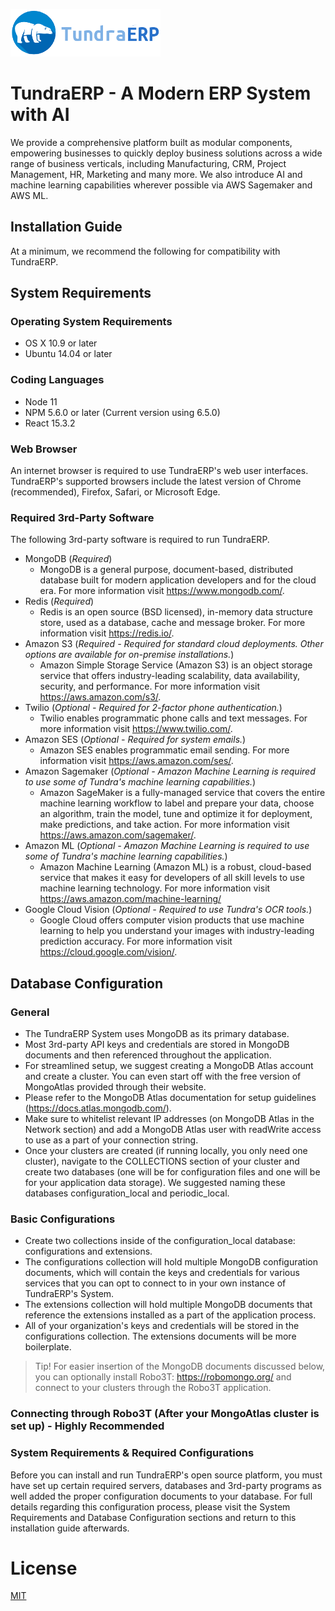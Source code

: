 ![TundraERP Logo](public/images/logo.png)

# TundraERP - A Modern ERP System with AI
We provide a comprehensive platform built as modular components, empowering businesses to quickly deploy business solutions across a wide range of business verticals, including Manufacturing, CRM, Project Management, HR, Marketing and many more. We also introduce AI and machine learning capabilities wherever possible via AWS Sagemaker and AWS ML.

## Installation Guide

At a minimum, we recommend the following for compatibility with TundraERP.

## System Requirements

### Operating System Requirements
  - OS X 10.9 or later
  - Ubuntu 14.04 or later

### Coding Languages
  - Node 11
  - NPM 5.6.0 or later (Current version using 6.5.0)
  - React 15.3.2

### Web Browser
An internet browser is required to use TundraERP's web user interfaces. TundraERP's supported browsers include the latest version of Chrome (recommended), Firefox, Safari, or Microsoft Edge.    

### Required 3rd-Party Software
The following 3rd-party software is required to run TundraERP.
  - MongoDB (*Required*)
    - MongoDB is a general purpose, document-based, distributed database built for modern application developers and for the cloud era. For more information visit https://www.mongodb.com/.
  - Redis (*Required*)
    - Redis is an open source (BSD licensed), in-memory data structure store, used as a database, cache and message broker. For more information visit https://redis.io/.
  - Amazon S3 (*Required - Required for standard cloud deployments. Other options are available for on-premise installations.*)
    - Amazon Simple Storage Service (Amazon S3) is an object storage service that offers industry-leading scalability, data availability, security, and performance. For more information visit https://aws.amazon.com/s3/.
  - Twilio (*Optional - Required for 2-factor phone authentication.*)
    - Twilio enables programmatic phone calls and text messages. For more information visit https://www.twilio.com/.
  - Amazon SES (*Optional - Required for system emails.*)
    - Amazon SES enables programmatic email sending. For more information visit https://aws.amazon.com/ses/.
  - Amazon Sagemaker (*Optional - Amazon Machine Learning is required to use some of Tundra's machine learning capabilities.*)
    - Amazon SageMaker is a fully-managed service that covers the entire machine learning workflow to label and prepare your data, choose an algorithm, train the model, tune and optimize it for deployment, make predictions, and take action. For more information visit https://aws.amazon.com/sagemaker/.
  - Amazon ML (*Optional - Amazon Machine Learning is required to use some of Tundra's machine learning capabilities.*)
    - Amazon Machine Learning (Amazon ML) is a robust, cloud-based service that makes it easy for developers of all skill levels to use machine learning technology. For more information visit https://aws.amazon.com/machine-learning/
  - Google Cloud Vision (*Optional - Required to use Tundra's OCR tools.*)
    - Google Cloud offers computer vision products that use machine learning to help you understand your images with industry-leading prediction accuracy. For more information visit https://cloud.google.com/vision/.

## Database Configuration

### General
  - The TundraERP System uses MongoDB as its primary database.
  - Most 3rd-party API keys and credentials are stored in MongoDB documents and then referenced throughout the application.
  - For streamlined setup, we suggest creating a MongoDB Atlas account and create a cluster. You can even start off with the free version of MongoAtlas provided through their website.
  - Please refer to the MongoDB Atlas documentation for setup guidelines (https://docs.atlas.mongodb.com/).
  - Make sure to whitelist relevant IP addresses (on MongoDB Atlas in the Network section) and add a MongoDB Atlas user with readWrite access to use as a part of your connection string.
  - Once your clusters are created (if running locally, you only need one cluster), navigate to the COLLECTIONS section of your cluster and create two databases (one will be for configuration files and one will be for your application data storage). We suggested naming these databases configuration_local and periodic_local.

### Basic Configurations
  - Create two collections inside of the configuration_local database: configurations and extensions.
  - The configurations collection will hold multiple MongoDB configuration documents, which will contain the keys and credentials for various services that you can opt to connect to in your own instance of TundraERP's System.
  - The extensions collection will hold multiple MongoDB documents that reference the extensions installed as a part of the application process.
  - All of your organization's keys and credentials will be stored in the configurations collection. The extensions documents will be more boilerplate.

  > Tip!
  For easier insertion of the MongoDB documents discussed below, you can optionally install Robo3T: https://robomongo.org/ and connect to your clusters through the Robo3T application.

### Connecting through Robo3T (After your MongoAtlas cluster is set up) - Highly Recommended


### System Requirements & Required Configurations

Before you can install and run TundraERP's open source platform, you must have set up certain required servers, databases and 3rd-party programs as well added the proper configuration documents to your database. For full details regarding this configuration process, please visit the System Requirements and Database Configuration sections and return to this installation guide afterwards.



# License

[MIT](LICENSE)
